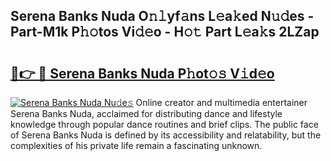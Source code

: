 ## Serena Banks Nuda O𝚗𝚕yf𝚊ns L𝚎a𝚔ed N𝚞𝚍es - Part-M1k P𝚑𝚘tos Vi𝚍𝚎o - H𝚘𝚝 Part L𝚎a𝚔s 2LZap

# <h2><a href="http://kf7yrgd.oniu.top/?m=Serena+Banks+Nuda">🔗👉 🔴 Serena Banks Nuda P𝚑ot𝚘𝚜 V𝚒d𝚎o</a></h2>

[![Serena Banks Nuda Nu𝚍e𝚜](https://i.imgur.com/0qMVB7G.gif)](http://kf7yrgd.oniu.top/?m=Serena+Banks+Nuda)
Online creator and multimedia entertainer Serena Banks Nuda, acclaimed for distributing dance and lifestyle knowledge through popular dance routines and brief clips. The public face of Serena Banks Nuda is defined by its accessibility and relatability, but the complexities of his private life remain a fascinating unknown.  
